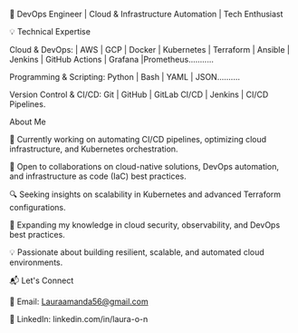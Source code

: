 🚀 DevOps Engineer | Cloud & Infrastructure Automation | Tech Enthusiast

💡 Technical Expertise

Cloud & DevOps: | AWS | GCP | Docker | Kubernetes | Terraform | Ansible | Jenkins | GitHub Actions | Grafana |Prometheus...........

Programming & Scripting: Python | Bash | YAML | JSON..........

Version Control & CI/CD: Git | GitHub | GitLab CI/CD | Jenkins | CI/CD Pipelines.



About Me

🔧 Currently working on automating CI/CD pipelines, optimizing cloud infrastructure, and Kubernetes orchestration.

🤝 Open to collaborations on cloud-native solutions, DevOps automation, and infrastructure as code (IaC) best practices.

🔍 Seeking insights on scalability in Kubernetes and advanced Terraform configurations.

📖 Expanding my knowledge in cloud security, observability, and DevOps best practices.

💡 Passionate about building resilient, scalable, and automated cloud environments.

📬 Let's Connect

📧 Email: Lauraamanda56@gmail.com 

🔗 LinkedIn: linkedin.com/in/laura-o-n 

<!--
**LauraOkafor/LauraOkafor** is a ✨ _special_ ✨ repository because its `README.md` (this file) appears on your GitHub profile.

Here are some ideas to get you started:

- 🔭 I’m currently working on ...
- 🌱 I’m currently learning ...
- 👯 I’m looking to collaborate on ...
- 🤔 I’m looking for help with ...
- 💬 Ask me about ...
- 📫 How to reach me: ...
- 😄 Pronouns: ...
- ⚡ Fun fact: ...
-->
